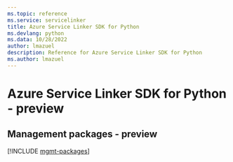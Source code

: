 ```yaml
---
ms.topic: reference
ms.service: servicelinker
title: Azure Service Linker SDK for Python
ms.devlang: python
ms.data: 10/28/2022
author: lmazuel
description: Reference for Azure Service Linker SDK for Python
ms.author: lmazuel
---
```

# Azure Service Linker SDK for Python - preview

## Management packages - preview
[!INCLUDE [mgmt-packages](service-linker-mgmt-index.md)]